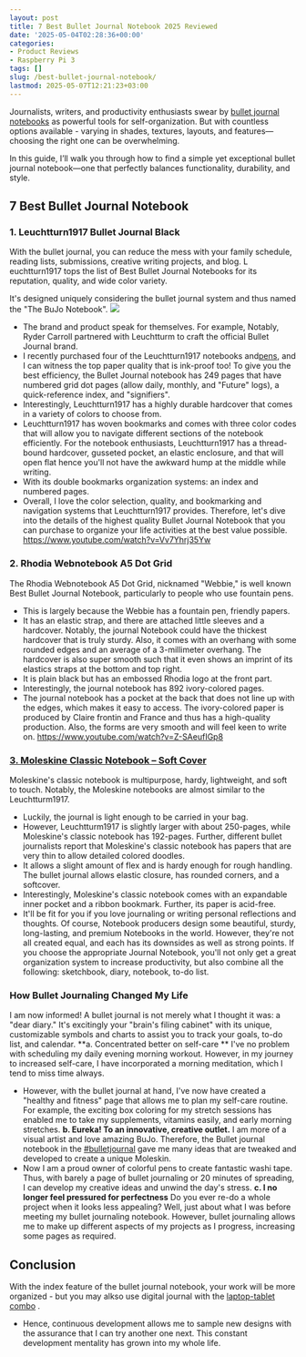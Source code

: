 ```yaml
---
layout: post
title: 7 Best Bullet Journal Notebook 2025 Reviewed
date: '2025-05-04T02:28:36+00:00'
categories:
- Product Reviews
- Raspberry Pi 3
tags: []
slug: /best-bullet-journal-notebook/
lastmod: 2025-05-07T12:21:23+03:00
---
```


Journalists, writers, and productivity enthusiasts swear by
[bullet journal notebooks](https://www.huffingtonpost.com.au/2025/02/07/what-the-hell-is-a-bullet-journal-and-why-are-people-using-the_a_21709186/)
as powerful tools for self-organization. But with countless options available - varying in shades, textures, layouts, and features—choosing the right one can be overwhelming.

In this guide, I’ll walk you through how to find a simple yet exceptional bullet journal notebook—one that perfectly balances functionality, durability, and style.
## 7 Best Bullet Journal Notebook
### **1. Leuchtturn1917 Bullet Journal Black**
With the bullet journal, you can reduce the mess with your family schedule, reading lists, submissions, creative writing projects, and blog. L
euchtturn1917 tops the list of Best Bullet Journal Notebooks for its reputation, quality, and wide color variety.

It's designed uniquely considering the bullet journal system and thus named the "The BuJo Notebook".
![](/assets/img/03/Best-Bullet-Journal-Notebook-300x214.jpg)
- The brand and product speak for themselves. For example, Notably, Ryder Carroll partnered with Leuchtturm to craft the official Bullet Journal brand.
- I recently purchased four of the Leuchtturn1917 notebooks and[pens](https://pestpolicy.com/best-pens-for-bullet-journal/), and I can witness the top paper quality that is ink-proof too!
To give you the best efficiency, the Bullet Journal notebook has 249 pages that have numbered grid dot pages (allow daily, monthly, and "Future" logs), a quick-reference index, and "signifiers".
- Interestingly, Leuchtturn1917 has a highly durable hardcover that comes in a variety of colors to choose from.
- Leuchtturn1917 has woven bookmarks and comes with three color codes that will allow you to navigate different sections of the notebook efficiently.
For the notebook enthusiasts, Leuchtturn1917 has a thread-bound hardcover, gusseted pocket, an elastic enclosure, and that will open flat hence you'll not have the awkward hump at the middle while writing.
- With its double bookmarks organization systems: an index and numbered pages.
- Overall, I love the color selection, quality, and bookmarking and navigation systems that Leuchtturn1917 provides.
Therefore, let's dive into the details of the highest quality Bullet Journal Notebook that you can purchase to organize your life activities at the best value possible.
https://www.youtube.com/watch?v=Vv7Yhrj35Yw
### **2. Rhodia Webnotebook A5 Dot Grid**
The Rhodia Webnotebook A5 Dot Grid, nicknamed "Webbie," is well known Best Bullet Journal Notebook, particularly to people who use fountain pens.
- This is largely because the Webbie has a fountain pen, friendly papers.
- It has an elastic strap, and there are attached little sleeves and a hardcover.
Notably, the journal Notebook could have the thickest hardcover that is truly sturdy. Also, it comes with an overhang with some rounded edges and an average of a 3-millimeter overhang.
The hardcover is also super smooth such that it even shows an imprint of its elastics straps at the bottom and top right.
- It is plain black but has an embossed Rhodia logo at the front part.
- Interestingly, the journal notebook has 892 ivory-colored pages.
- The journal notebook has a pocket at the back that does not line up with the edges, which makes it easy to access.
The ivory-colored paper is produced by Claire frontin and France and thus has a high-quality production. Also, the forms are very smooth and will feel keen to write on.
https://www.youtube.com/watch?v=Z-SAeufIGp8
### [3. Moleskine Classic Notebook – Soft Cover](https://www.amazon.com/dp/8867323636/?tag=p-policy-20)
Moleskine's classic notebook is multipurpose, hardy, lightweight, and soft to touch. Notably, the Moleskine notebooks are almost similar to the Leuchtturm1917.
- Luckily, the journal is light enough to be carried in your bag.
- However, Leuchtturm1917 is slightly larger with about 250-pages, while Moleskine's classic notebook has 192-pages.
Further, different bullet journalists report that Moleskine's classic notebook has papers that are very thin to allow detailed colored doodles.
- It allows a slight amount of flex and is hardy enough for rough handling. The bullet journal allows elastic closure, has rounded corners, and a softcover.
- Interestingly, Moleskine's classic notebook comes with an expandable inner pocket and a ribbon bookmark. Further, its paper is acid-free.
- It'll be fit for you if you love journaling or writing personal reflections and thoughts.
Of course, Notebook producers design some beautiful, sturdy, long-lasting, and premium Notebooks in the world.
However, they're not all created equal, and each has its downsides as well as strong points.
If you choose the appropriate Journal Notebook, you'll not only get a great organization system to increase productivity, but also combine all the following: sketchbook, diary, notebook, to-do list.
### How Bullet Journaling Changed My Life
I am now informed! A bullet journal is not merely what I thought it was: a "dear diary."
It's excitingly your "brain's filing cabinet" with its unique, customizable symbols and charts to assist you to track your goals, to-do list, and calendar.
**a. Concentrated better on self-care **
I've no problem with scheduling my daily evening morning workout. However, in my journey to increased self-care, I have incorporated a morning meditation, which I tend to miss time always.
- However, with the bullet journal at hand, I've now have created a "healthy and fitness" page that allows me to plan my self-care routine.
For example, the exciting box coloring for my stretch sessions has enabled me to take my supplements, vitamins easily, and early morning stretches.
**b. Eureka! To an innovative, creative outlet.**
I am more of a visual artist and love amazing BuJo. Therefore, the Bullet journal notebook in the
[#bulletjournal](https://www.instagram.com/explore/tags/bulletjournal/)
gave me many ideas that are tweaked and developed to create a unique Moleskin.
- Now I am a proud owner of colorful pens to create fantastic washi tape.
Thus, with barely a page of bullet journaling or 20 minutes of spreading, I can develop my creative ideas and unwind the day's stress.
**c. I no longer feel pressured for perfectness**
Do you ever re-do a whole project when it looks less appealing? Well, just about what I was before meeting my bullet journaling notebook.
However, bullet journaling allows me to make up different aspects of my projects as I progress, increasing some pages as required.
## Conclusion
With the index feature of the bullet journal notebook, your work will be more organized - but you may alkso use digital journal with the
[laptop-tablet combo](https://pestpolicy.com/best-laptop-tablet-combo/)
.
- Hence, continuous development allows me to sample new designs with the assurance that I can try another one next.
This constant development mentality has grown into my whole life.

